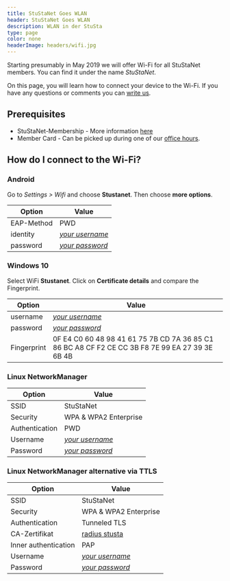 ```yaml
---
title: StuStaNet Goes WLAN
header: StuStaNet Goes WLAN
description: WLAN in der StuSta
type: page
color: none
headerImage: headers/wifi.jpg
---
```


Starting presumably in May 2019 we will offer Wi-Fi for all StuStaNet members.
You can find it under the name _StuStaNet_.

On this page, you will learn how to connect your device to the Wi-Fi.
If you have any questions or comments you can [write us](https://stustanet.de/mail/admins).

## Prerequisites
* StuStaNet-Membership - More information [here](../index.html)
* Member Card - Can be picked up during one of our [office hours](../index.html).

## How do I connect to the Wi-Fi?

### Android
Go to _Settings > Wifi_ and choose **Stustanet**.
Then choose **more options**.

|**Option**|**Value**|
|--------|--------|
|EAP-Method| PWD|
|identity| [_your username_](https://account.stustanet.de/login)|
|password| [_your password_](https://account.stustanet.de/login)|

### Windows 10
Select WiFi **Stustanet**. Click on **Certificate details** and compare the Fingerprint.

|**Option**|**Value**|
|--------|--------|
|username| [_your username_](https://account.stustanet.de/login)|
|password| [_your password_](https://account.stustanet.de/login)|
|Fingerprint|0F E4 C0 60 48 98 41 61 75 7B CD 7A 36 85 C1 86 BC A8 CF F2 CE CC 3B F8 7E 99 EA 27 39 3E 6B 4B|



### Linux NetworkManager
|**Option**|**Value**|
|--------|--------|
|SSID| StuStaNet|
|Security| WPA & WPA2 Enterprise|
|Authentication| PWD|
|Username| [_your username_](https://account.stustanet.de/login)|
|Password| [_your password_](https://account.stustanet.de/login)|

### Linux NetworkManager alternative via TTLS
|**Option**|**Value**|
|--------|--------|
|SSID| StuStaNet|
|Security| WPA & WPA2 Enterprise|
|Authentication| Tunneled TLS|
|CA-Zertifikat| [radius stusta](https://dokumente.stusta.de/zertifikate/TODO.cert.pem)|
|Inner authentication| PAP|
|Username| [_your username_](https://account.stustanet.de/login)|
|Password| [_your password_](https://account.stustanet.de/login)|
